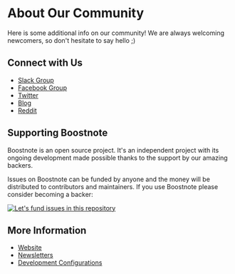 # About Our Community
Here is some additional info on our community! We are always welcoming newcomers, so don't hesitate to say hello ;)

## Connect with Us
- [Slack Group](https://join.slack.com/t/boostnote-group/shared_invite/enQtMzkxOTk4ODkyNzc0LWQxZTQwNjBlMDI4YjkyYjg2MTRiZGJhNzA1YjQ5ODA5M2M0M2NlMjI5YjhiYWQzNzgzYmU0MDMwOTlmZmZmMGE)
- [Facebook Group](https://www.facebook.com/groups/boostnote/)
- [Twitter](https://twitter.com/boostnoteapp)
- [Blog](https://medium.com/boostnote)
- [Reddit](https://www.reddit.com/r/Boostnote/)

## Supporting Boostnote
Boostnote is an open source project. It's an independent project with its ongoing development made possible thanks to the support by our amazing backers.

Issues on Boostnote can be funded by anyone and the money will be distributed to contributors and maintainers. If you use Boostnote please consider becoming a backer:

[![Let's fund issues in this repository](https://issuehunt.io/static/embed/issuehunt-button-v1.svg)](https://issuehunt.io/repos/53266139)

## More Information
* [Website](https://boostnote.io)
* [Newsletters](https://boostnote.io/#subscribe)
* [Development Configurations](https://github.com/BoostIO/Boostnote/blob/master/docs/build.md)